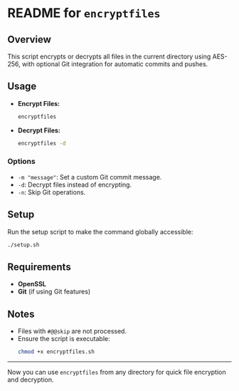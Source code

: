 # README for `encryptfiles`

## Overview

This script encrypts or decrypts all files in the current directory using AES-256, with optional Git integration for automatic commits and pushes.

## Usage

- **Encrypt Files:**
  ```bash
  encryptfiles
  ```
- **Decrypt Files:**
  ```bash
  encryptfiles -d
  ```

### Options

- `-m "message"`: Set a custom Git commit message.
- `-d`: Decrypt files instead of encrypting.
- `-n`: Skip Git operations.

## Setup

Run the setup script to make the command globally accessible:

```bash
./setup.sh
```

## Requirements

- **OpenSSL**
- **Git** (if using Git features)

## Notes

- Files with `#@@skip` are not processed.
- Ensure the script is executable:
  ```bash
  chmod +x encryptfiles.sh
  ```

---

Now you can use `encryptfiles` from any directory for quick file encryption and decryption.